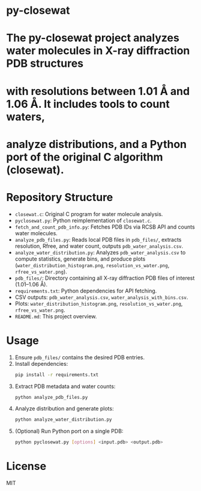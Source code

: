 # py-closewat

# The py-closewat project analyzes water molecules in X-ray diffraction PDB structures
# with resolutions between 1.01 Å and 1.06 Å. It includes tools to count waters,
# analyze distributions, and a Python port of the original C algorithm (closewat).

# Repository Structure
- `closewat.c`: Original C program for water molecule analysis.
- `pyclosewat.py`: Python reimplementation of `closewat.c`.
- `fetch_and_count_pdb_info.py`: Fetches PDB IDs via RCSB API and counts water molecules.
- `analyze_pdb_files.py`: Reads local PDB files in `pdb_files/`, extracts resolution, Rfree,
  and water count, outputs `pdb_water_analysis.csv`.
- `analyze_water_distribution.py`: Analyzes `pdb_water_analysis.csv` to compute statistics,
  generate bins, and produce plots (`water_distribution_histogram.png`,
  `resolution_vs_water.png`, `rfree_vs_water.png`).
- `pdb_files/`: Directory containing all X-ray diffraction PDB files of interest (1.01–1.06 Å).
- `requirements.txt`: Python dependencies for API fetching.
- CSV outputs: `pdb_water_analysis.csv`, `water_analysis_with_bins.csv`.
- Plots: `water_distribution_histogram.png`, `resolution_vs_water.png`, `rfree_vs_water.png`.
- `README.md`: This project overview.

# Usage
1. Ensure `pdb_files/` contains the desired PDB entries.
2. Install dependencies:
   ```bash
   pip install -r requirements.txt
   ```
3. Extract PDB metadata and water counts:
   ```bash
   python analyze_pdb_files.py
   ```
4. Analyze distribution and generate plots:
   ```bash
   python analyze_water_distribution.py
   ```
5. (Optional) Run Python port on a single PDB:
   ```bash
   python pyclosewat.py [options] <input.pdb> <output.pdb>
   ```

# License
MIT